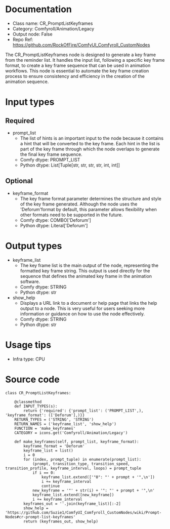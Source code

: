 # Documentation
- Class name: CR_PromptListKeyframes
- Category: Comfyroll/Animation/Legacy
- Output node: False
- Repo Ref: https://github.com/RockOfFire/ComfyUI_Comfyroll_CustomNodes

The CR_PromptListKeyframes node is designed to generate a key frame from the reminder list. It handles the input list, following a specific key frame format, to create a key frame sequence that can be used in animation workflows. This node is essential to automate the key frame creation process to ensure consistency and efficiency in the creation of the animation sequence.

# Input types
## Required
- prompt_list
    - The list of hints is an important input to the node because it contains a hint that will be converted to the key frame. Each hint in the list is part of the key frame through which the node overlaps to generate the final key frame sequence.
    - Comfy dtype: PROMPT_LIST
    - Python dtype: List[Tuple[str, str, str, str, int, int]]
## Optional
- keyframe_format
    - The key frame format parameter determines the structure and style of the key frame generated. Although the node uses the 'Deforum'format by default, this parameter allows flexibility when other formats need to be supported in the future.
    - Comfy dtype: COMBO['Deforum']
    - Python dtype: Literal['Deforum']

# Output types
- keyframe_list
    - The key frame list is the main output of the node, representing the formatted key frame string. This output is used directly for the sequence that defines the animated key frame in the animation software.
    - Comfy dtype: STRING
    - Python dtype: str
- show_help
    - Displays a URL link to a document or help page that links the help output to a node. This is very useful for users seeking more information or guidance on how to use the node effectively.
    - Comfy dtype: STRING
    - Python dtype: str

# Usage tips
- Infra type: CPU

# Source code
```
class CR_PromptListKeyframes:

    @classmethod
    def INPUT_TYPES(s):
        return {'required': {'prompt_list': ('PROMPT_LIST',), 'keyframe_format': (['Deforum'],)}}
    RETURN_TYPES = ('STRING', 'STRING')
    RETURN_NAMES = ('keyframe_list', 'show_help')
    FUNCTION = 'make_keyframes'
    CATEGORY = icons.get('Comfyroll/Animation/Legacy')

    def make_keyframes(self, prompt_list, keyframe_format):
        keyframe_format = 'Deforum'
        keyframe_list = list()
        i = 0
        for (index, prompt_tuple) in enumerate(prompt_list):
            (prompt, transition_type, transition_speed, transition_profile, keyframe_interval, loops) = prompt_tuple
            if i == 0:
                keyframe_list.extend(['"0": "' + prompt + '",\n'])
                i += keyframe_interval
                continue
            new_keyframe = '"' + str(i) + '": "' + prompt + '",\n'
            keyframe_list.extend([new_keyframe])
            i += keyframe_interval
        keyframes_out = ''.join(keyframe_list)[:-2]
        show_help = 'https://github.com/Suzie1/ComfyUI_Comfyroll_CustomNodes/wiki/Prompt-Nodes#cr-prompt-list-keyframes'
        return (keyframes_out, show_help)
```